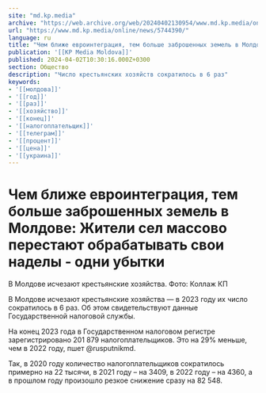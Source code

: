 ```yaml
---
site: "md.kp.media"
archive: "https://web.archive.org/web/20240402130954/www.md.kp.media/online/news/5744390/"
url: "https://www.md.kp.media/online/news/5744390/"
language: ru
title: "Чем ближе евроинтеграция, тем больше заброшенных земель в Молдове: Жители сел массово перестают обрабатывать свои наделы - одни убытки"
publication: '[[KP Media Moldova]]'
published: 2024-04-02T10:30:16.000Z+0300
section: Общество
description: "Число крестьянских хозяйств сократилось в 6 раз"
keywords:
- '[[молдова]]'
- '[[год]]'
- '[[раз]]'
- '[[хозяйство]]'
- '[[конец]]'
- '[[налогоплательщик]]'
- '[[телеграм]]'
- '[[процент]]'
- '[[цена]]'
- '[[украина]]'
---
```


# Чем ближе евроинтеграция, тем больше заброшенных земель в Молдове: Жители сел массово перестают обрабатывать свои наделы - одни убытки

В Молдове исчезают крестьянские хозяйства. Фото: Коллаж КП

В Молдове исчезают крестьянские хозяйства — в 2023 году их число сократилось в 6 раз. Об этом свидетельствуют данные Государственной налоговой службы.

На конец 2023 года в Государственном налоговом регистре зарегистрировано 201 879 налогоплательщиков. Это на 29% меньше, чем в 2022 году, пшет @rusputnikmd.

Так, в 2020 году количество налогоплательщиков сократилось примерно на 22 тысячи, в 2021 году – на 3409, в 2022 году – на 4360, а в прошлом году произошло резкое снижение сразу на 82 548.